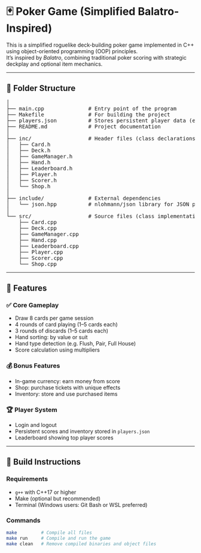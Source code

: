 # 🃏 Poker Game (Simplified Balatro-Inspired)

This is a simplified roguelike deck-building poker game implemented in C++ using object-oriented programming (OOP) principles.  
It’s inspired by *Balatro*, combining traditional poker scoring with strategic deckplay and optional item mechanics.

---

## 📁 Folder Structure
<pre>
│
├── main.cpp              # Entry point of the program  
├── Makefile              # For building the project  
├── players.json          # Stores persistent player data (e.g., scores, money, inventory)  
├── README.md             # Project documentation  
│
├── inc/                  # Header files (class declarations)  
│   ├── Card.h  
│   ├── Deck.h  
│   ├── GameManager.h  
│   ├── Hand.h  
│   ├── Leaderboard.h  
│   ├── Player.h  
│   ├── Scorer.h  
│   └── Shop.h  
│
├── include/              # External dependencies  
│   └── json.hpp          # nlohmann/json library for JSON parsing  
│
└── src/                  # Source files (class implementations)  
    ├── Card.cpp  
    ├── Deck.cpp  
    ├── GameManager.cpp  
    ├── Hand.cpp  
    ├── Leaderboard.cpp  
    ├── Player.cpp  
    ├── Scorer.cpp  
    └── Shop.cpp
</pre>


---

## 🚀 Features

### ✅ Core Gameplay
- Draw 8 cards per game session
- 4 rounds of card playing (1–5 cards each)
- 3 rounds of discards (1–5 cards each)
- Hand sorting: by value or suit
- Hand type detection (e.g. Flush, Pair, Full House)
- Score calculation using multipliers

### 💰 Bonus Features
- In-game currency: earn money from score
- Shop: purchase tickets with unique effects
- Inventory: store and use purchased items

### 🏆 Player System
- Login and logout
- Persistent scores and inventory stored in `players.json`
- Leaderboard showing top player scores

---

## 🔧 Build Instructions

### Requirements
- `g++` with C++17 or higher
- Make (optional but recommended)
- Terminal (Windows users: Git Bash or WSL preferred)

### Commands

```bash
make         # Compile all files
make run     # Compile and run the game
make clean   # Remove compiled binaries and object files
